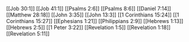 [[Job 30:1]]
[[Job 41:1]]
[[Psalms 2:6]]
[[Psalms 8:6]]
[[Daniel 7:14]]
[[Matthew 28:18]]
[[John 3:35]]
[[John 13:3]]
[[1 Corinthians 15:24]]
[[1 Corinthians 15:27]]
[[Ephesians 1:21]]
[[Philippians 2:9]]
[[Hebrews 1:13]]
[[Hebrews 2:5]]
[[1 Peter 3:22]]
[[Revelation 1:5]]
[[Revelation 1:18]]
[[Revelation 5:11]]
